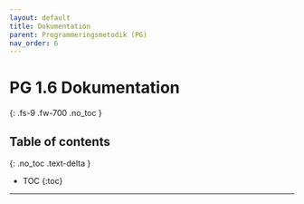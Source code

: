 ```yaml
---
layout: default
title: Dokumentation
parent: Programmeringsmetodik (PG)
nav_order: 6
---
```


# PG 1.6 Dokumentation
{: .fs-9 .fw-700 .no_toc }

## Table of contents
{: .no_toc .text-delta }

- TOC
{:toc}

---
